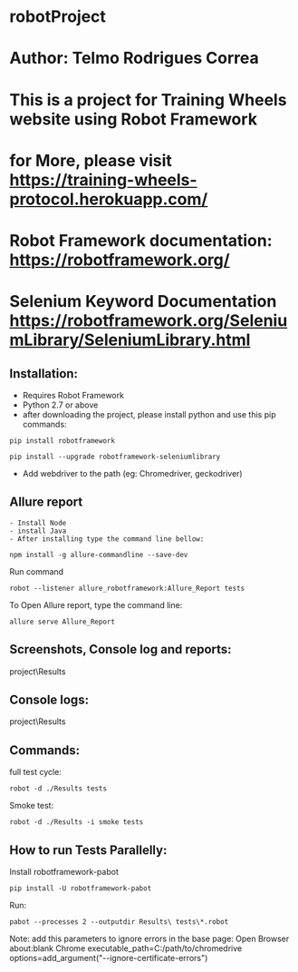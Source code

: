 # robotProject
 
# Author: Telmo Rodrigues Correa

# This is a project for Training Wheels website using Robot Framework
# for More, please visit https://training-wheels-protocol.herokuapp.com/
# Robot Framework documentation: https://robotframework.org/
# Selenium Keyword Documentation https://robotframework.org/SeleniumLibrary/SeleniumLibrary.html

## Installation:
- Requires Robot Framework 
- Python 2.7 or above
- after downloading the project, please install python and use this pip commands: 

```shell
pip install robotframework
```

```shell
pip install --upgrade robotframework-seleniumlibrary
```

- Add webdriver to the path (eg: Chromedriver, geckodriver)

## Allure report
    - Install Node
    - install Java
    - After installing type the command line bellow:

```shell
npm install -g allure-commandline --save-dev
```
Run command
```shell
robot --listener allure_robotframework:Allure_Report tests
```
To Open Allure report, type the command line:
```shell
allure serve Allure_Report 
```


## Screenshots, Console log and reports:
project\Results

## Console logs:
project\Results


## Commands:
full test cycle: 
```shell
robot -d ./Results tests
```


Smoke test: 
```shell
robot -d ./Results -i smoke tests
```

## How to run Tests Parallelly:
Install robotframework-pabot  

```shell
pip install -U robotframework-pabot 
```

Run: 
```shell
pabot --processes 2 --outputdir Results\ tests\*.robot
```

Note: add this parameters to ignore errors in the base page:
Open Browser        about:blank   Chrome         executable_path=C:/path/to/chromedrive     options=add_argument("--ignore-certificate-errors")
